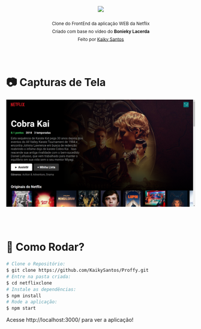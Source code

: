 <p align="center">
   <img src="https://upload.wikimedia.org/wikipedia/commons/thumb/0/08/Netflix_2015_logo.svg/250px-Netflix_2015_logo.svg.png" width="290"/>
</p>

<div align="center">
  <sub>
    Clone do FrontEnd da aplicação WEB da Netflix<br/>
    Criado com base no vídeo do <b>Bonieky Lacerda</b><br/>
    Feito por <a href="https://github.com/KaikySantos">Kaiky Santos</a>
  </sub>
</div>

<br/><br/>

# :camera: Capturas de Tela

<div>
   <img src="./img-readme/sc-web.png" width="700px">
</div>

<br/><br/>

# :construction_worker: Como Rodar?
```bash
# Clone o Repositório:
$ git clone https://github.com/KaikySantos/Proffy.git
# Entre na pasta criada:
$ cd netflixclone
# Instale as dependências:
$ npm install
# Rode a aplicação:
$ npm start
```
Acesse http://localhost:3000/ para ver a aplicação!
